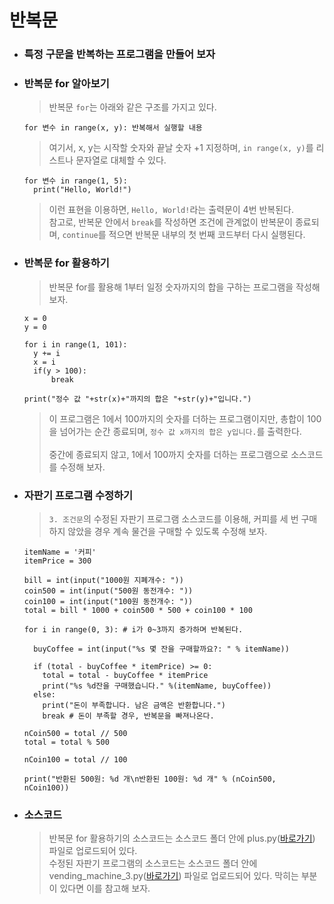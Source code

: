 # 반복문

-   ### 특정 구문을 반복하는 프로그램을 만들어 보자

-   ### 반복문 for 알아보기

    > 반복문 `for`는 아래와 같은 구조를 가지고 있다.

    ```{.python}
    for 변수 in range(x, y): 반복해서 실행할 내용
    ```

    > 여기서, x, y는 시작할 숫자와 끝날 숫자 +1  지정하며, `in range(x, y)`를 리스트나 문자열로 대체할 수 있다.

    ```{.python}
    for 변수 in range(1, 5):
      print("Hello, World!")
    ```

    > 이런 표현을 이용하면, `Hello, World!`라는 출력문이 4번 반복된다.<br>
    > 참고로, 반복문 안에서 `break`를 작성하면 조건에 관계없이 반복문이 종료되며, `continue`를 적으면 반복문 내부의 첫 번째 코드부터 다시 실행된다.

-   ### 반복문 for 활용하기

    > 반복문 for를 활용해 1부터 일정 숫자까지의 합을 구하는 프로그램을 작성해 보자.

    ```{.python}
    x = 0
    y = 0

    for i in range(1, 101):
      y += i
      x = i
      if(y > 100):
          break

    print("정수 값 "+str(x)+"까지의 합은 "+str(y)+"입니다.")
    ```

    > 이 프로그램은 1에서 100까지의 숫자를 더하는 프로그램이지만, 총합이 100을 넘어가는 순간 종료되며, `정수 값 x까지의 합은 y입니다.`를 출력한다.<br><br>
    > 중간에 종료되지 않고, 1에서 100까지 숫자를 더하는 프로그램으로 소스코드를 수정해 보자.

-   ### 자판기 프로그램 수정하기

    > `3. 조건문`의  수정된 자판기 프로그램 소스코드를 이용해, 커피를 세 번 구매하지 않았을 경우 계속 물건을 구매할 수 있도록 수정해 보자.

    ```{.python}
    itemName = '커피'
    itemPrice = 300

    bill = int(input("1000원 지폐개수: "))
    coin500 = int(input("500원 동전개수: "))
    coin100 = int(input("100원 동전개수: "))
    total = bill * 1000 + coin500 * 500 + coin100 * 100

    for i in range(0, 3): # i가 0~3까지 증가하며 반복된다.

      buyCoffee = int(input("%s 몇 잔을 구매할까요?: " % itemName))

      if (total - buyCoffee * itemPrice) >= 0:
        total = total - buyCoffee * itemPrice
        print("%s %d잔을 구매했습니다." %(itemName, buyCoffee))
      else:
        print("돈이 부족합니다. 남은 금액은 반환합니다.")
        break # 돈이 부족할 경우, 반복문을 빠져나온다.

    nCoin500 = total // 500
    total = total % 500

    nCoin100 = total // 100

    print("반환된 500원: %d 개\n반환된 100원: %d 개" % (nCoin500, nCoin100))
    ```

-   ### 소스코드
    > 반복문 for 활용하기의 소스코드는 소스코드 폴더 안에 plus.py(<a href="https://github.com/boringariel/python/blob/tmp/lecture/%EC%86%8C%EC%8A%A4%EC%BD%94%EB%93%9C/plus.py">바로가기</a>) 파일로 업로드되어 있다.<br>
    > 수정된 자판기 프로그램의 소스코드는 소스코드 폴더 안에 vending_machine_3.py(<a href="https://github.com/boringariel/python/blob/tmp/lecture/%EC%86%8C%EC%8A%A4%EC%BD%94%EB%93%9C/vending_machine_3.py">바로가기</a>) 파일로 업로드되어 있다. 막히는 부분이 있다면 이를 참고해 보자.
